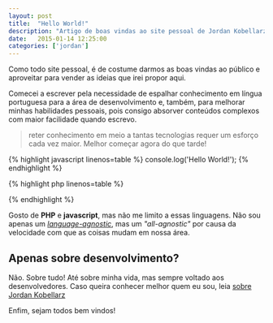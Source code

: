 ```yaml
---
layout: post
title:  "Hello World!"
description: "Artigo de boas vindas ao site pessoal de Jordan Kobellarz"
date:   2015-01-14 12:25:00
categories: ['jordan']
---
```


Como todo site pessoal, é de costume darmos as boas vindas ao público e aproveitar
para vender as ideias que irei propor aqui.

Comecei a escrever pela necessidade de espalhar conhecimento em língua portuguesa para
a área de desenvolvimento e, também, para melhorar minhas habilidades pessoais, pois consigo 
absorver conteúdos complexos com maior facilidade quando escrevo.

> reter conhecimento em meio a tantas tecnologias requer um esforço cada vez maior. Melhor
começar agora do que tarde!

{% highlight javascript linenos=table %}
console.log('Hello World!');
{% endhighlight %}

{% highlight php linenos=table %}
<?php echo 'Hello, world!'; ?>
{% endhighlight %}

Gosto de **PHP** e **javascript**, mas não me limito a essas linguagens. Não sou apenas um
*[language-agnostic](http://programmers.stackexchange.com/questions/1189/what-should-i-do-to-be-language-agnostic)*, mas um *"all-agnostic"* por causa da velocidade com que as coisas mudam
em nossa área.

## Apenas sobre desenvolvimento?
Não. Sobre tudo! Até sobre minha vida, mas sempre voltado aos desenvolvedores. Caso queira 
conhecer melhor quem eu sou, leia [sobre Jordan Kobellarz](/sobre)

Enfim, sejam todos bem vindos!